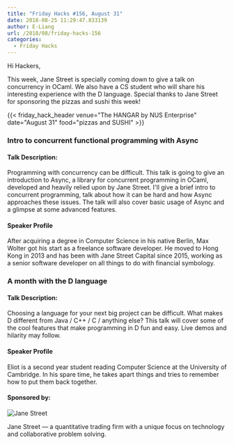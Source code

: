 ```yaml
---
title: "Friday Hacks #156, August 31"
date: 2018-08-25 11:29:47.833139
author: E-Liang
url: /2018/08/friday-hacks-156
categories:
  - Friday Hacks
---
```


Hi Hackers,

This week, Jane Street is specially coming down to give a talk on concurrency
in OCaml. We also have a CS student who will share his interesting experience
with the D language. Special thanks to Jane Street for sponsoring the pizzas
and sushi this week!

{{< friday_hack_header venue="The HANGAR by NUS Enterprise" date="August 31" food="pizzas and SUSHI" >}}


### Intro to concurrent functional programming with Async

#### Talk Description:

Programming with concurrency can be difficult. This talk is going to give an introduction
to Async, a library for concurrent programming in OCaml, developed and heavily relied upon
by Jane Street.  I'll give a brief intro to concurrent programming, talk about how it can
be hard and how Async approaches these issues.  The talk will also cover basic usage of
Async and a glimpse at some advanced features.

#### Speaker Profile

After acquiring a degree in Computer Science in his native Berlin, Max Wolter got his
start as a freelance software developer. He moved to Hong Kong in 2013 and has been with
Jane Street Capital since 2015, working as a senior software developer on all things to do
with financial symbology.


### A month with the D language

#### Talk Description:

Choosing a language for your next big project can be difficult. What makes D
different from Java / C++ / C / anything else? This talk will cover some of the
cool features that make programming in D fun and easy. Live demos and hilarity
may follow.

#### Speaker Profile

Eliot is a second year student reading Computer Science at the University of
Cambridge. In his spare time, he takes apart things and tries to remember how
to put them back together.

#### Sponsored by:

<img class="fh-sponsor" src="/img/2018/08/jane_street_logo.png" alt="Jane Street" />

<p class="text-center">
  Jane Street — a quantitative trading firm with a unique focus on technology and collaborative problem solving.
</p>
